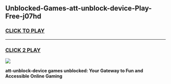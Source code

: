 
## Unblocked-Games-att-unblock-device-Play-Free-j07hd
<h3>
<a href="https://premium76.site?title=att-unblock-device&ref=21A">CLICK TO PLAY</a></h3>
<hr>

<h3>
<a href="https://premium76.site?title=att-unblock-device&ref=21A">CLICK 2 PLAY</a>
  
</h3>

<a href="https://premium76.site?title=att-unblock-device&ref=21A"><img src="https://clearcache.store/games.png"></a>


**att-unblock-device games unblocked: Your Gateway to Fun and Accessible Online Gaming**
